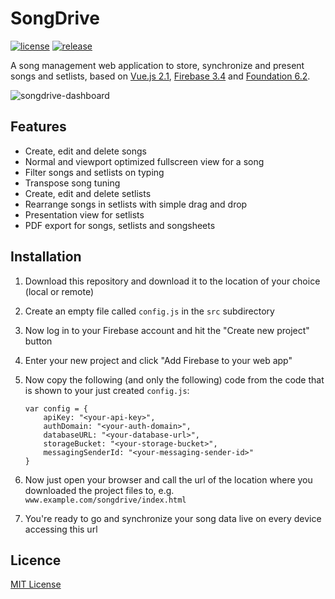 # SongDrive
[![license](https://img.shields.io/badge/license-MIT%20License-88b544.svg?style=flat-square)](./LICENSE) [![release](https://img.shields.io/badge/release-v0.1.240-88b544.svg?style=flat-square)]()

A song management web application to store, synchronize and present songs and setlists, based on [Vue.js 2.1](//vuejs.org/), [Firebase 3.4](//firebase.google.com/) and [Foundation 6.2](//foundation.zurb.com).

![songdrive-dashboard](https://cloud.githubusercontent.com/assets/5441654/23941555/79934156-0969-11e7-8747-c32c57f5e2c5.png)

## Features
- Create, edit and delete songs
- Normal and viewport optimized fullscreen view for a song
- Filter songs and setlists on typing
- Transpose song tuning
- Create, edit and delete setlists
- Rearrange songs in setlists with simple drag and drop
- Presentation view for setlists
- PDF export for songs, setlists and songsheets

## Installation

1. Download this repository and download it to the location of your choice (local or remote)
2. Create an empty file called `config.js` in the `src` subdirectory
3. Now log in to your Firebase account and hit the "Create new project" button
4. Enter your new project and click "Add Firebase to your web app"
5. Now copy the following (and only the following) code from the code that is shown to your just created `config.js`:

    ```
    var config = {
        apiKey: "<your-api-key>",
        authDomain: "<your-auth-domain>",
        databaseURL: "<your-database-url>",
        storageBucket: "<your-storage-bucket>",
        messagingSenderId: "<your-messaging-sender-id>"
    }
    ```
    
6. Now just open your browser and call the url of the location where you downloaded the project files to, e.g. `www.example.com/songdrive/index.html`
7. You're ready to go and synchronize your song data live on every device accessing this url

## Licence
[MIT License](./LICENSE)
